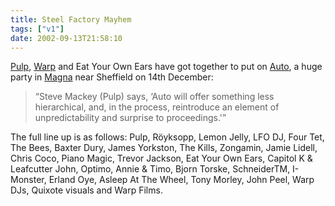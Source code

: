 ```yaml
---
title: Steel Factory Mayhem
tags: ["v1"]
date: 2002-09-13T21:58:10
---
```


[Pulp][1], [Warp][2] and Eat Your Own Ears have got together to put on [Auto][3], a huge party in [Magna][4] near Sheffield on 14th December:

> &#8220;Steve Mackey (Pulp) says, &#8216;Auto will offer something less hierarchical, and, in the process, reintroduce an element of unpredictability and surprise to proceedings.'&#8221;

The full line up is as follows: Pulp, R&ouml;yksopp, Lemon Jelly, LFO DJ, Four Tet, The Bees, Baxter Dury, James Yorkston, The Kills, Zongamin, Jamie Lidell, Chris Coco, Piano Magic, Trevor Jackson, Eat Your Own Ears, Capitol K & Leafcutter John, Optimo, Annie & Timo, Bjorn Torske, SchneiderTM, I-Monster, Erland Oye, Asleep At The Wheel, Tony Morley, John Peel, Warp DJs, Quixote visuals and Warp Films.

[1]: http://www.pulponline.com/ "Pulp People: official Pulp website"
[2]: http://www.warprecords.com/ "Warp Records"
[3]: http://www.warprecords.com/news/?ti_id=495 "Warp Records: OVER SEVEN HOURS OF STEEL FACTORY MAYHEM"
[4]: http://www.magnatrust.org.uk/ "Magna Science & Adventure Centre - a converted steel works, or possibly a post-industrial Alton Towers?"
